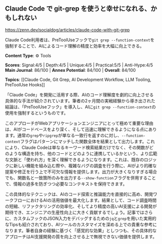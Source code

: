## Claude Code で git-grep を使うと幸せになれる、かもしれない

https://zenn.dev/socialdog/articles/claude-code-with-git-grep

Claude Code利用者は、PreToolUseフックで`git grep --function-context`を強制することで、AIによるコード理解の精度と効率を大幅に向上できる。

**Content Type**: ⚙️ Tools

**Scores**: Signal:4/5 | Depth:4/5 | Unique:4/5 | Practical:5/5 | Anti-Hype:4/5
**Main Journal**: 86/100 | **Annex Potential**: 84/100 | **Overall**: 84/100

**Topics**: [[Claude Code, Git Grep, AI Development Workflow, LLM Tooling, PreToolUse Hooks]]

「Claude Code」を開発に活用する際、AIのコード理解度を劇的に向上させる具体的な手法が紹介されています。筆者の2ヶ月間の実戦経験から導き出された結論は、「PreToolUseフック」を導入し、AIに`git grep --function-context`の使用を強制するというものです。

このアプローチがWebアプリケーションエンジニアにとって極めて重要な理由は、AIがコードベースをより深く、そして迅速に理解できるようになる点にあります。通常の`grep`や`ripgrep`が単なる一致行を返すのに対し、`--function-context`フラグはパターンにマッチした関数全体を結果として出力します。これにより、Claude Codeは単なるキーワード検索結果だけでなく、その関数がどのような構造を持ち、他のコードとどのように連携しているかという、より広範な文脈と「使われ方」を深く理解できるようになります。これは、既存のロジックに新しい機能を組み込む際や、複雑なバグの調査を行う際に、AIがより的確な提案や修正を行う上で不可欠な情報を提供します。出力が大きくなりすぎる場合でも、関数名と一致箇所のみを出力する`--show-function`フラグを併用することで、情報の過多を防ぎつつ必要なコンテキストを保持できます。

この具体的なテクニックは、AIのコード探索と推論能力を直接的に高め、開発ワークフローにおけるAIの活用価値を最大化します。結果として、コード調査時間の短縮、リファクタリングの効率化、そしてより精度の高いAI支援による開発が期待でき、エンジニアの生産性向上に大きく貢献するでしょう。記事ではさらに、カスタムフックのJSON入力をデバッグするための`jq`と`grep`を用いた実用的なTipsも紹介されており、AIツールのカスタマイズを深める上での貴重な参考になります。筆者自身の経験に基づく「感覚的な効果」としつつも、その具体的なアプローチはAI支援開発の質を向上させる上で無視できない価値を提供します。